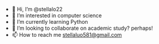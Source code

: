- 👋 Hi, I’m @stellalo22
- 👀 I’m interested in computer science
- 🌱 I’m currently learning Python
- 💞️ I’m looking to collaborate on academic study? perhaps!
- 📫 How to reach me stellaluo581@gmail.com

<!---
stellalo22/stellalo22 is a ✨ special ✨ repository because its `README.md` (this file) appears on your GitHub profile.
You can click the Preview link to take a look at your changes.
--->
